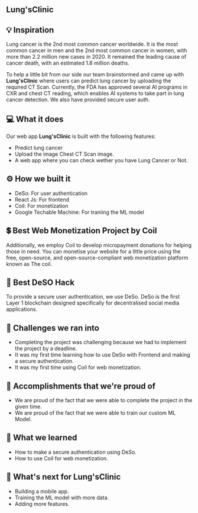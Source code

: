 ## Lung'sClinic

## 💡 Inspiration

Lung cancer is the 2nd most common cancer worldwide. It is the most common cancer in men and the 2nd most common cancer in women,
with more than 2.2 million new cases in 2020. It remained the leading cause of cancer death, with an estimated 1.8 million deaths. 

To help a little bit from our side our team brainstormed and came up with **Lung'sClinic**  where users can predict lung cancer by uploading the required CT Scan. Currently, the FDA has approved several AI programs in CXR and chest CT reading, which enables AI systems to take part in lung cancer detection.  We also have provided secure user auth.

## 💻 What it does

Our web app **Lung'sClinic** is built with the following features:

- Predict lung cancer
- Upload the image Chest CT Scan image.
- A web app where you can check wether you have Lung Cancer or Not.

## ⚙️ How we built it

- DeSo: For user authentication
- React Js: For frontend
- Coil: For monetization
- Google Techable Machine: For traniing the ML model

## 💲 Best Web Monetization Project by Coil

Additionally, we employ Coil to develop micropayment donations for helping those in need. You can monetise your website for a little price using the free, open-source, and open-source-compliant web monetization platform known as The coil.

## 🔐 Best DeSO Hack

To provide a secure user authentication, we use DeSo. DeSo is the first Layer 1 blockchain designed specifically for decentralised social media applications.

## 🧠 Challenges we ran into

- Completing the project was challenging because we had to implement the project by a deadline.
- It was my first time learning how to use DeSo with Frontend and making a secure authentication.
- It was my first time using Coil for web monetization.

## 🏅 Accomplishments that we're proud of

- We are proud of the fact that we were able to complete the project in the given time.
- We are proud of the fact that we were able to train our custom ML Model.

## 📖 What we learned

- How to make a secure authentication using DeSo.
- How to use Coil for web monetization.

## 🚀 What's next for Lung'sClinic

- Building a mobile app.
- Training the ML model with more data.
- Adding more features.
